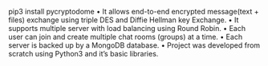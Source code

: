 pip3 install pycryptodome
• It allows end-to-end encrypted message(text + files) exchange using
triple DES and Diffie Hellman key Exchange.
• It supports multiple server with load balancing using Round Robin.
• Each user can join and create multiple chat rooms (groups) at a time.
• Each server is backed up by a MongoDB database.
• Project was developed from scratch using Python3 and it’s basic
libraries.
